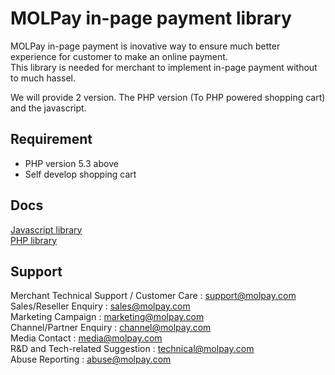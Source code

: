 MOLPay in-page payment library
===============================

MOLPay in-page payment is inovative way to ensure much better experience for customer to make an online payment.  
This library is needed for merchant to implement in-page payment without to much hassel.

We will provide 2 version. The PHP version (To PHP powered shopping cart) and the javascript.

Requirement
-----------
- PHP version 5.3 above
- Self develop shopping cart


Docs
-------------
[Javascript library]()  
[PHP library]()


Support
-------
Merchant Technical Support / Customer Care : support@molpay.com <br>
Sales/Reseller Enquiry : sales@molpay.com <br>
Marketing Campaign : marketing@molpay.com <br>
Channel/Partner Enquiry : channel@molpay.com <br>
Media Contact : media@molpay.com <br>
R&D and Tech-related Suggestion : technical@molpay.com <br>
Abuse Reporting : abuse@molpay.com


